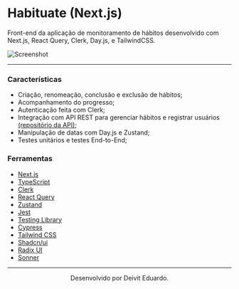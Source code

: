 # Habituate (Next.js)

Front-end da aplicação de monitoramento de hábitos desenvolvido com Next.js, React Query, Clerk, Day.js, e TailwindCSS.

![Screenshot](https://i.imgur.com/qLPaMvZ.png)

---

### Características

- Criação, renomeação, conclusão e exclusão de hábitos;
- Acompanhamento do progresso;
- Autenticação feita com Clerk;
- Integração com API REST para gerenciar hábitos e registrar usuários [(repositório da API)](https://github.com/duardodev/habituate-api);
- Manipulação de datas com Day.js e Zustand;
- Testes unitários e testes End-to-End;

### Ferramentas

- [Next.js](https://nextjs.org/)
- [TypeScript](https://www.typescriptlang.org/)
- [Clerk](https://clerk.com/)
- [React Query](https://tanstack.com/query/latest)
- [Zustand](https://zustand-demo.pmnd.rs/)
- [Jest](https://jestjs.io/pt-BR/)
- [Testing Library](https://testing-library.com/)
- [Cypress](https://www.cypress.io/)
- [Tailwind CSS](https://tailwindcss.com/)
- [Shadcn/ui](https://ui.shadcn.com/)
- [Radix UI](https://www.radix-ui.com/)
- [Sonner](https://sonner.emilkowal.ski/)

---

<p align="center">Desenvolvido por Deivit Eduardo.</p>
